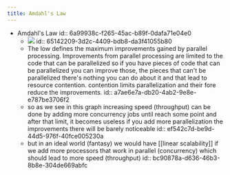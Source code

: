 ```yaml
---
title: Amdahl's Law
---
```


- Amdahl's Law
  id:: 6a99938c-f265-45ac-b89f-0dafa71e04e0
	- ![](https://upload.wikimedia.org/wikipedia/commons/thumb/e/ea/AmdahlsLaw.svg/1200px-AmdahlsLaw.svg.png)
	  id:: 65142209-3d2c-4409-bdb8-da3f41055b80
	- The low defines the maximum improvements gained by parallel processing. Improvements from parallel processing are limited to the code that can be parallelized so if you have pieces of code that can be parallelized you can improve those, the pieces that can't be parallelized there's nothing you can do about it and that lead to resource contention. contention limits parallelization and their fore reduce the improvements.
	  id:: a7ae6e7a-db20-4ab2-9e8e-e787be3706f2
	- so as we see in this graph increasing speed (throughput) can be done by adding more concurrency jobs until reach some point and after that limit, it becomes useless if you add more parallelization the improvements there will be barely noticeable 
	  id:: ef542c7d-be9d-44d5-976f-40fce005230a
	- but in an ideal world (fantasy) we would have [[linear scalability]] if we add more processors that work in parallel (concurrency) which should lead to more speed (throughput)
	  id:: bc90878a-d636-46b3-8b8e-304de669abfc